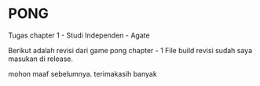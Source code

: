 # PONG
Tugas chapter 1 - Studi Independen - Agate

Berikut adalah revisi dari game pong chapter - 1
File build revisi sudah saya masukan di release.

mohon maaf sebelumnya. terimakasih banyak
